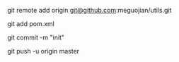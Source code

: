   git remote add origin git@github.com:meguojian/utils.git
 
  git add pom.xml
  
  git commit -m "init"
  
  git push -u origin master
